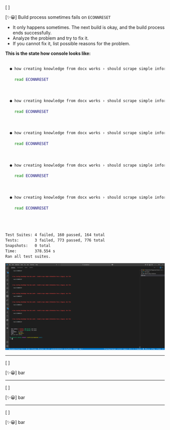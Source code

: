 [ ]

[✨😀] Build process sometimes fails on `ECONNRESET`

-   It only happens sometimes. The next build is okay, and the build process ends successfully.
-   Analyze the problem and try to fix it.
-   If you cannot fix it, list possible reasons for the problem.

**This is the state how console looks like:**

```bash

  ● how creating knowledge from docx works › should scrape simple information from a (legacy) .doc file

    read ECONNRESET



  ● how creating knowledge from docx works › should scrape simple information from a (legacy) .doc file

    read ECONNRESET



  ● how creating knowledge from docx works › should scrape simple information from a (legacy) .doc file

    read ECONNRESET



  ● how creating knowledge from docx works › should scrape simple information from a (legacy) .doc file

    read ECONNRESET



  ● how creating knowledge from docx works › should scrape simple information from a (legacy) .doc file

    read ECONNRESET




Test Suites: 4 failed, 160 passed, 164 total
Tests:       3 failed, 773 passed, 776 total
Snapshots:   0 total
Time:        378.554 s
Ran all test suites.
```

![alt text](screenshots/2025-08-0110-build-process-stucked-on-xxxerrconnreset.png)

---

[ ]

[✨😀] bar

---

[ ]

[✨😀] bar

---

[ ]

[✨😀] bar
